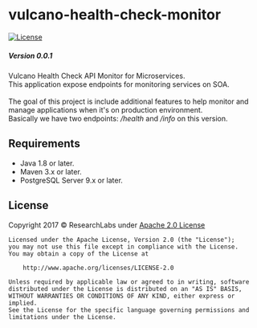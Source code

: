 # vulcano-health-check-monitor

[![License](https://img.shields.io/badge/License-Apache%202.0-blue.svg)](https://opensource.org/licenses/Apache-2.0)

##### Version 0.0.1

Vulcano Health Check API Monitor for Microservices.<br>
This application expose endpoints for monitoring services on SOA.<br><br>
The goal of this project is include additional features to help monitor and manage applications when it's on production environment.<br>
Basically we have two endpoints: <i>/health</i> and <i>/info</i> on this version.

## Requirements

- Java 1.8 or later.
- Maven 3.x or later.
- PostgreSQL Server 9.x or later.

## License

Copyright 2017 © ResearchLabs under [Apache 2.0 License](http://www.apache.org/licenses/LICENSE-2.0)

```
Licensed under the Apache License, Version 2.0 (the "License");
you may not use this file except in compliance with the License.
You may obtain a copy of the License at

    http://www.apache.org/licenses/LICENSE-2.0

Unless required by applicable law or agreed to in writing, software
distributed under the License is distributed on an "AS IS" BASIS,
WITHOUT WARRANTIES OR CONDITIONS OF ANY KIND, either express or implied.
See the License for the specific language governing permissions and
limitations under the License.
```